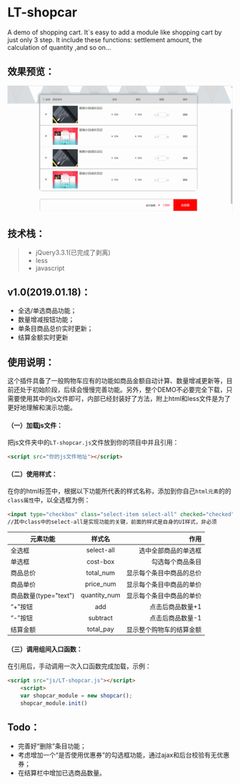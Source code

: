 # LT-shopcar
A demo of shopping cart. It`s easy to add a  module like shopping cart by just only 3 step. It include these functions: settlement amount, the calculation of quantity ,and so on...

## 效果预览：
![IMAGE](https://github.com/ChrisLee0211/LT-shopcar/blob/master/example01.gif)

## 技术栈：
> - jQuery3.3.1(已完成了剥离)
> - less
> - javascript

## v1.0(2019.01.18)：
- 全选/单选商品功能；
- 数量增减按钮功能；
- 单条目商品总价实时更新；
- 结算金额实时更新

## 使用说明：
这个插件具备了一般购物车应有的功能如商品金额自动计算、数量增减更新等，目前还处于初始阶段，后续会慢慢完善功能。另外，整个DEMO不必要完全下载，只需要使用其中的js文件即可，内部已经封装好了方法，附上html和less文件是为了更好地理解和演示功能。
#### （一）加载js文件：
把js文件夹中的`LT-shopcar.js`文件放到你的项目中并且引用：
```html
<script src="你的js文件地址"></script>
```

#### （二）使用样式：
在你的html标签中，根据以下功能所代表的样式名称，添加到你自己`html元素`的的`class属性`中，以全选框为例：
```html
<input type="checkbox" class="select-item select-all" checked="checked">&nbsp;全选
//其中class中的select-all是实现功能的关键，前面的样式是自身的UI样式，非必须
```

|元素功能       | 样式名          | 作用  |
| ------------- |:-------------:| -----:|
| 全选框       | select-all | 选中全部商品的单选框 |
| 单选框     | cost-box      |   勾选每个商品条目 |
| 商品总价 | total_num      |    显示每个条目中商品的总价 |
| 商品单价       | price_num | 显示每个条目中商品的单价 |
| 商品数量(type="text")     | quantity_num      |   显示每个条目中商品的单价 |
| “+”按钮 | add      |    点击后商品数量+1 |
| “-”按钮 | subtract      |    点击后商品数量-1 |
| 结算金额       | total_pay | 显示整个购物车的结算金额 |

#### （三）调用组间入口函数：
在引用后，手动调用一次入口函数完成加载，示例：
```html
<script src="js/LT-shopcar.js"></script>
    <script>
    var shopcar_module = new shopcar();
    shopcar_module.init()
```

## Todo：
- 完善好“删除”条目功能；
- 考虑增加一个“是否使用优惠券”的勾选框功能，通过ajax和后台校验有无优惠券；
- 在结算栏中增加已选商品数量。
